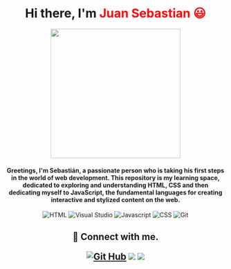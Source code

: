 <h1 align="center">
Hi there, I'm <span style="color:Red"> Juan Sebastian 😃 
</h1>

<p align="center"> 
    <image src="https://github.com/JuanSeCortes/learn-programming/assets/152464350/877b803c-d02f-4998-a4fe-2f0ccb549572" width="300">

<h4 align="center"> Greetings, I'm Sebastián, a passionate person who is taking his first steps in the world of web development. This repository is my learning space, dedicated to exploring and understanding HTML, CSS and then dedicating myself to JavaScript, the fundamental languages for creating interactive and stylized content on the web.
</h4> 

</p>

<p align="center">
    <img src="https://img.shields.io/badge/html5-%23E34F26.svg?style=for-the-badge&logo=html5&logoColor=white" alt="HTML">
    <img src="https://img.shields.io/badge/Visual%20Studio%20Code-0078d7.svg?style=for-the-badge&logo=visual-studio-code&logoColor=white" alt="Visual Studio">
    <img src="https://img.shields.io/badge/javascript-%23323330.svg?style=for-the-badge&logo=javascript&logoColor=%23F7DF1E" alt="Javascript">
    <img src="https://img.shields.io/badge/css3-%231572B6.svg?style=for-the-badge&logo=css3&logoColor=white" alt="CSS">
    <img src="https://img.shields.io/badge/git-%23F05033.svg?style=for-the-badge&logo=git&logoColor=white" alt="Git">
    </p>

<h2 align="center">
  🤝 Connect with me.
<p aling="center">
    <a href="https://github.com/JuanSeCortes"><img src="https://img.shields.io/badge/github-%23121011.svg?style=for-the-badge&logo=github&logoColor=white" alt="Git Hub"></a>
    <a href="https://www.instagram.com/juan_se68/?next=%2F"><img src="https://img.shields.io/badge/Instagram-E4405F?style=for-the-badge&logo=instagram&logoColor=white"></a>
    <a href="https://api.whatsapp.com/send/?phone=%2B573005737847&text&type=phone_number&app_absent=0"><img src="https://img.shields.io/badge/WhatsApp-25D366?style=for-the-badge&logo=whatsapp&logoColor=white"></a>
    
</p>



